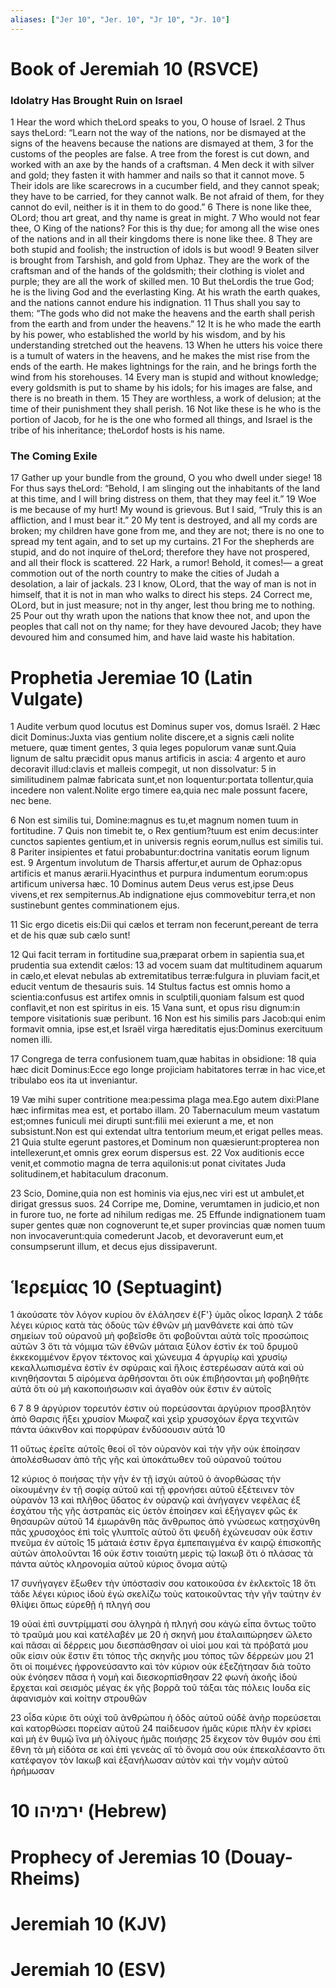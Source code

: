 ```yaml
---
aliases: ["Jer 10", "Jer. 10", "Jr 10", "Jr. 10"]
---
```



# Book of Jeremiah 10 (RSVCE)

### Idolatry Has Brought Ruin on Israel
1 Hear the word which theLord speaks to you, O house of Israel.
2 Thus says theLord: “Learn not the way of the nations, nor be dismayed at the signs of the heavens because the nations are dismayed at them,
3 for the customs of the peoples are false. A tree from the forest is cut down, and worked with an axe by the hands of a craftsman.
4 Men deck it with silver and gold; they fasten it with hammer and nails so that it cannot move.
5 Their idols are like scarecrows in a cucumber field, and they cannot speak; they have to be carried, for they cannot walk. Be not afraid of them, for they cannot do evil, neither is it in them to do good.”
6 There is none like thee, OLord; thou art great, and thy name is great in might.
7 Who would not fear thee, O King of the nations? For this is thy due; for among all the wise ones of the nations and in all their kingdoms there is none like thee.
8 They are both stupid and foolish; the instruction of idols is but wood!
9 Beaten silver is brought from Tarshish, and gold from Uphaz. They are the work of the craftsman and of the hands of the goldsmith; their clothing is violet and purple; they are all the work of skilled men.
10 But theLordis the true God; he is the living God and the everlasting King. At his wrath the earth quakes, and the nations cannot endure his indignation.
11 Thus shall you say to them: “The gods who did not make the heavens and the earth shall perish from the earth and from under the heavens.”
12 It is he who made the earth by his power, who established the world by his wisdom, and by his understanding stretched out the heavens.
13 When he utters his voice there is a tumult of waters in the heavens, and he makes the mist rise from the ends of the earth. He makes lightnings for the rain, and he brings forth the wind from his storehouses.
14 Every man is stupid and without knowledge; every goldsmith is put to shame by his idols; for his images are false, and there is no breath in them.
15 They are worthless, a work of delusion; at the time of their punishment they shall perish.
16 Not like these is he who is the portion of Jacob, for he is the one who formed all things, and Israel is the tribe of his inheritance; theLordof hosts is his name.
### The Coming Exile
17 Gather up your bundle from the ground, O you who dwell under siege!
18 For thus says theLord: “Behold, I am slinging out the inhabitants of the land at this time, and I will bring distress on them, that they may feel it.”
19 Woe is me because of my hurt! My wound is grievous. But I said, “Truly this is an affliction, and I must bear it.”
20 My tent is destroyed, and all my cords are broken; my children have gone from me, and they are not; there is no one to spread my tent again, and to set up my curtains.
21 For the shepherds are stupid, and do not inquire of theLord; therefore they have not prospered, and all their flock is scattered.
22 Hark, a rumor! Behold, it comes!— a great commotion out of the north country to make the cities of Judah a desolation, a lair of jackals.
23 I know, OLord, that the way of man is not in himself, that it is not in man who walks to direct his steps.
24 Correct me, OLord, but in just measure; not in thy anger, lest thou bring me to nothing.
25 Pour out thy wrath upon the nations that know thee not, and upon the peoples that call not on thy name; for they have devoured Jacob; they have devoured him and consumed him, and have laid waste his habitation.


# Prophetia Jeremiae 10 (Latin Vulgate)

1 Audite verbum quod locutus est Dominus super vos, domus Israël.
2 Hæc dicit Dominus:Juxta vias gentium nolite discere,et a signis cæli nolite metuere, quæ timent gentes,
3 quia leges populorum vanæ sunt.Quia lignum de saltu præcidit opus manus artificis in ascia:
4 argento et auro decoravit illud:clavis et malleis compegit, ut non dissolvatur:
5 in similitudinem palmæ fabricata sunt,et non loquentur:portata tollentur,quia incedere non valent.Nolite ergo timere ea,quia nec male possunt facere, nec bene.

6 Non est similis tui, Domine:magnus es tu,et magnum nomen tuum in fortitudine.
7 Quis non timebit te, o Rex gentium?tuum est enim decus:inter cunctos sapientes gentium,et in universis regnis eorum,nullus est similis tui.
8 Pariter insipientes et fatui probabuntur:doctrina vanitatis eorum lignum est.
9 Argentum involutum de Tharsis affertur,et aurum de Ophaz:opus artificis et manus ærarii.Hyacinthus et purpura indumentum eorum:opus artificum universa hæc.
10 Dominus autem Deus verus est,ipse Deus vivens,et rex sempiternus.Ab indignatione ejus commovebitur terra,et non sustinebunt gentes comminationem ejus.

11 Sic ergo dicetis eis:Dii qui cælos et terram non fecerunt,pereant de terra et de his quæ sub cælo sunt!

12 Qui facit terram in fortitudine sua,præparat orbem in sapientia sua,et prudentia sua extendit cælos:
13 ad vocem suam dat multitudinem aquarum in cælo,et elevat nebulas ab extremitatibus terræ:fulgura in pluviam facit,et educit ventum de thesauris suis.
14 Stultus factus est omnis homo a scientia:confusus est artifex omnis in sculptili,quoniam falsum est quod conflavit,et non est spiritus in eis.
15 Vana sunt, et opus risu dignum:in tempore visitationis suæ peribunt.
16 Non est his similis pars Jacob:qui enim formavit omnia, ipse est,et Israël virga hæreditatis ejus:Dominus exercituum nomen illi.

17 Congrega de terra confusionem tuam,quæ habitas in obsidione:
18 quia hæc dicit Dominus:Ecce ego longe projiciam habitatores terræ in hac vice,et tribulabo eos ita ut inveniantur.

19 Væ mihi super contritione mea:pessima plaga mea.Ego autem dixi:Plane hæc infirmitas mea est, et portabo illam.
20 Tabernaculum meum vastatum est;omnes funiculi mei dirupti sunt:filii mei exierunt a me, et non subsistunt.Non est qui extendat ultra tentorium meum,et erigat pelles meas.
21 Quia stulte egerunt pastores,et Dominum non quæsierunt:propterea non intellexerunt,et omnis grex eorum dispersus est.
22 Vox auditionis ecce venit,et commotio magna de terra aquilonis:ut ponat civitates Juda solitudinem,et habitaculum draconum.

23 Scio, Domine,quia non est hominis via ejus,nec viri est ut ambulet,et dirigat gressus suos.
24 Corripe me, Domine, verumtamen in judicio,et non in furore tuo, ne forte ad nihilum redigas me.
25 Effunde indignationem tuam super gentes quæ non cognoverunt te,et super provincias quæ nomen tuum non invocaverunt:quia comederunt Jacob, et devoraverunt eum,et consumpserunt illum, et decus ejus dissipaverunt.


# Ἱερεμίας 10 (Septuagint)

1 ἀκούσατε τὸν λόγον κυρίου ὃν ἐλάλησεν ἐ{F'} ὑμᾶς οἶκος Ισραηλ
2 τάδε λέγει κύριος κατὰ τὰς ὁδοὺς τῶν ἐθνῶν μὴ μανθάνετε καὶ ἀπὸ τῶν σημείων τοῦ οὐρανοῦ μὴ φοβεῖσθε ὅτι φοβοῦνται αὐτὰ τοῖς προσώποις αὐτῶν
3 ὅτι τὰ νόμιμα τῶν ἐθνῶν μάταια ξύλον ἐστὶν ἐκ τοῦ δρυμοῦ ἐκκεκομμένον ἔργον τέκτονος καὶ χώνευμα
4 ἀργυρίῳ καὶ χρυσίῳ κεκαλλωπισμένα ἐστίν ἐν σφύραις καὶ ἥλοις ἐστερέωσαν αὐτά καὶ οὐ κινηθήσονται
5 αἰρόμενα ἀρθήσονται ὅτι οὐκ ἐπιβήσονται μὴ φοβηθῆτε αὐτά ὅτι οὐ μὴ κακοποιήσωσιν καὶ ἀγαθὸν οὐκ ἔστιν ἐν αὐτοῖς

6 
7 
8 
9 ἀργύριον τορευτόν ἐστιν οὐ πορεύσονται ἀργύριον προσβλητὸν ἀπὸ Θαρσις ἥξει χρυσίον Μωφαζ καὶ χεὶρ χρυσοχόων ἔργα τεχνιτῶν πάντα ὑάκινθον καὶ πορφύραν ἐνδύσουσιν αὐτά
10

11 οὕτως ἐρεῖτε αὐτοῖς θεοί οἳ τὸν οὐρανὸν καὶ τὴν γῆν οὐκ ἐποίησαν ἀπολέσθωσαν ἀπὸ τῆς γῆς καὶ ὑποκάτωθεν τοῦ οὐρανοῦ τούτου

12 κύριος ὁ ποιήσας τὴν γῆν ἐν τῇ ἰσχύι αὐτοῦ ὁ ἀνορθώσας τὴν οἰκουμένην ἐν τῇ σοφίᾳ αὐτοῦ καὶ τῇ φρονήσει αὐτοῦ ἐξέτεινεν τὸν οὐρανὸν
13 καὶ πλῆθος ὕδατος ἐν οὐρανῷ καὶ ἀνήγαγεν νεφέλας ἐξ ἐσχάτου τῆς γῆς ἀστραπὰς εἰς ὑετὸν ἐποίησεν καὶ ἐξήγαγεν φῶς ἐκ θησαυρῶν αὐτοῦ
14 ἐμωράνθη πᾶς ἄνθρωπος ἀπὸ γνώσεως κατῃσχύνθη πᾶς χρυσοχόος ἐπὶ τοῖς γλυπτοῖς αὐτοῦ ὅτι ψευδῆ ἐχώνευσαν οὐκ ἔστιν πνεῦμα ἐν αὐτοῖς
15 μάταιά ἐστιν ἔργα ἐμπεπαιγμένα ἐν καιρῷ ἐπισκοπῆς αὐτῶν ἀπολοῦνται
16 οὐκ ἔστιν τοιαύτη μερὶς τῷ Ιακωβ ὅτι ὁ πλάσας τὰ πάντα αὐτὸς κληρονομία αὐτοῦ κύριος ὄνομα αὐτῷ

17 συνήγαγεν ἔξωθεν τὴν ὑπόστασίν σου κατοικοῦσα ἐν ἐκλεκτοῖς
18 ὅτι τάδε λέγει κύριος ἰδοὺ ἐγὼ σκελίζω τοὺς κατοικοῦντας τὴν γῆν ταύτην ἐν θλίψει ὅπως εὑρεθῇ ἡ πληγή σου

19 οὐαὶ ἐπὶ συντρίμματί σου ἀλγηρὰ ἡ πληγή σου κἀγὼ εἶπα ὄντως τοῦτο τὸ τραῦμά μου καὶ κατέλαβέν με
20 ἡ σκηνή μου ἐταλαιπώρησεν ὤλετο καὶ πᾶσαι αἱ δέρρεις μου διεσπάσθησαν οἱ υἱοί μου καὶ τὰ πρόβατά μου οὔκ εἰσιν οὐκ ἔστιν ἔτι τόπος τῆς σκηνῆς μου τόπος τῶν δέρρεών μου
21 ὅτι οἱ ποιμένες ἠφρονεύσαντο καὶ τὸν κύριον οὐκ ἐξεζήτησαν διὰ τοῦτο οὐκ ἐνόησεν πᾶσα ἡ νομὴ καὶ διεσκορπίσθησαν
22 φωνὴ ἀκοῆς ἰδοὺ ἔρχεται καὶ σεισμὸς μέγας ἐκ γῆς βορρᾶ τοῦ τάξαι τὰς πόλεις Ιουδα εἰς ἀφανισμὸν καὶ κοίτην στρουθῶν

23 οἶδα κύριε ὅτι οὐχὶ τοῦ ἀνθρώπου ἡ ὁδὸς αὐτοῦ οὐδὲ ἀνὴρ πορεύσεται καὶ κατορθώσει πορείαν αὐτοῦ
24 παίδευσον ἡμᾶς κύριε πλὴν ἐν κρίσει καὶ μὴ ἐν θυμῷ ἵνα μὴ ὀλίγους ἡμᾶς ποιήσῃς
25 ἔκχεον τὸν θυμόν σου ἐπὶ ἔθνη τὰ μὴ εἰδότα σε καὶ ἐπὶ γενεὰς αἳ τὸ ὄνομά σου οὐκ ἐπεκαλέσαντο ὅτι κατέφαγον τὸν Ιακωβ καὶ ἐξανήλωσαν αὐτὸν καὶ τὴν νομὴν αὐτοῦ ἠρήμωσαν


# 10 ירמיהו (Hebrew)


# Prophecy of Jeremias 10 (Douay-Rheims)


# Jeremiah 10 (KJV)


# Jeremiah 10 (ESV)


